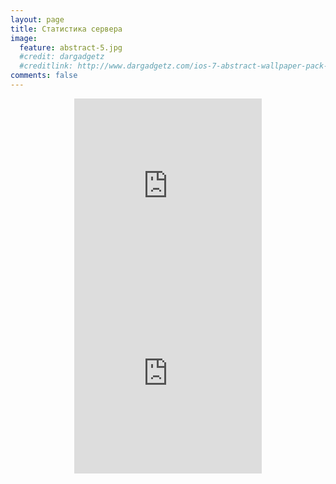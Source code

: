 ```yaml
---
layout: page
title: Статистика сервера
image:
  feature: abstract-5.jpg
  #credit: dargadgetz
  #creditlink: http://www.dargadgetz.com/ios-7-abstract-wallpaper-pack-for-iphone-5-and-ipod-touch-retina/
comments: false
---
```


<center>
<iframe id="iframe1" src="http://terraria-servers.com/statistics/chart/daily/players/178/" height="300" frameborder="0"  marginheight="0" scrolling="no"></iframe>

<iframe id="iframe2" src="http://terraria-servers.com/statistics/chart/daily/uptime/178/" height="300" frameborder="0" marginwidth="0" marginheight="0" scrolling="no"></iframe>
</center>
